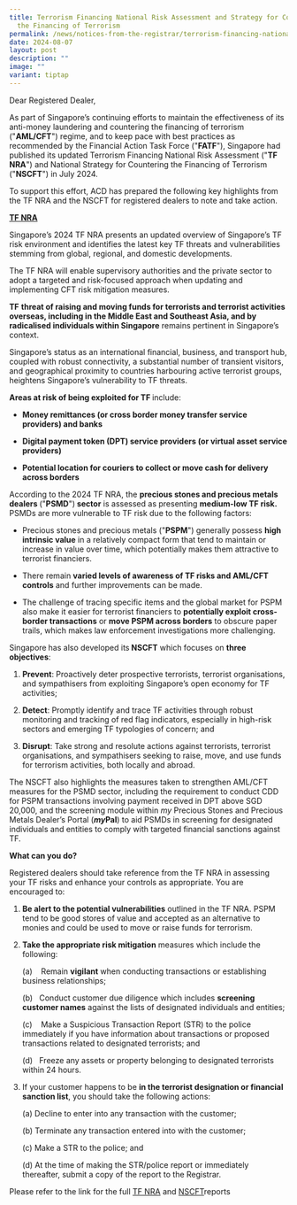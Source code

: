 ```yaml
---
title: Terrorism Financing National Risk Assessment and Strategy for Countering
  the Financing of Terrorism
permalink: /news/notices-from-the-registrar/terrorism-financing-national-risk-assessment/
date: 2024-08-07
layout: post
description: ""
image: ""
variant: tiptap
---
```

<p>Dear Registered Dealer,</p>
<p>As part of Singapore’s continuing efforts to maintain the effectiveness
of its anti-money laundering and countering the financing of terrorism
("<strong>AML/CFT</strong>") regime, and to keep pace with best practices
as recommended by the Financial Action Task Force ("<strong>FATF</strong>"),
Singapore had published its updated Terrorism Financing National Risk Assessment
("<strong>TF NRA</strong>") and National Strategy for Countering the Financing
of Terrorism ("<strong>NSCFT</strong>") in July 2024.</p>
<p>To support this effort, ACD has prepared the following key highlights
from the TF NRA and the NSCFT for registered dealers to note and take action.</p>
<p><strong><u>TF NRA</u></strong>
</p>
<p>Singapore’s 2024 TF NRA presents an updated overview of Singapore’s TF
risk environment and identifies the latest key TF threats and vulnerabilities
stemming from global, regional, and domestic developments.</p>
<p>The TF NRA will enable supervisory authorities and the private sector
to adopt a targeted and risk-focused approach when updating and implementing
CFT risk mitigation measures.</p>
<p><strong>TF</strong>  <strong>threat of raising and moving funds for terrorists and terrorist activities overseas, including in the Middle East and Southeast Asia, and by radicalised individuals within Singapore</strong> remains
pertinent in Singapore’s context.</p>
<p>Singapore’s status as an international financial, business, and transport
hub, coupled with robust connectivity, a substantial number of transient
visitors, and geographical proximity to countries harbouring active terrorist
groups, heightens Singapore’s vulnerability to TF threats.</p>
<p><strong>Areas at risk of being exploited for TF </strong>include:</p>
<ul data-tight="true" class="tight">
<li>
<p><strong>Money remittances (or cross border money transfer service providers) and banks</strong>
</p>
</li>
<li>
<p><strong>Digital payment token (DPT) service providers (or virtual asset service providers)</strong>
</p>
</li>
<li>
<p><strong>Potential location for couriers to collect or move cash for delivery across borders</strong>
</p>
</li>
</ul>
<p>According to the 2024 TF NRA, the <strong>precious stones and precious metals dealers </strong>("<strong>PSMD</strong>")<strong> sector</strong> is
assessed as presenting <strong>medium-low TF risk. </strong>PSMDs are more
vulnerable to TF risk due to the following factors:</p>
<ul data-tight="true" class="tight">
<li>
<p>Precious stones and precious metals ("<strong>PSPM</strong>") generally
possess <strong>high intrinsic value</strong> in a relatively compact form
that tend to maintain or increase in value over time, which potentially
makes them attractive to terrorist financiers.</p>
</li>
<li>
<p>There remain <strong>varied levels of awareness of TF risks and AML/CFT controls</strong> and
further improvements can be made.</p>
</li>
<li>
<p>The challenge of tracing specific items and the global market for PSPM
also make it easier for terrorist financiers to <strong>potentially exploit cross-border transactions</strong> or <strong>move PSPM across borders</strong> to
obscure paper trails, which makes law enforcement investigations more challenging.</p>
</li>
</ul>
<p>Singapore<strong> </strong>has also developed its<strong> NSCFT</strong> which
focuses on <strong>three objectives</strong>:</p>
<ol data-tight="true" class="tight">
<li>
<p><strong>Prevent</strong>: Proactively deter prospective terrorists, terrorist
organisations, and sympathisers from exploiting Singapore’s open economy
for TF activities;</p>
</li>
<li>
<p><strong>Detect</strong>: Promptly identify and trace TF activities through
robust monitoring and tracking of red flag indicators, especially in high-risk
sectors and emerging TF typologies of concern; and</p>
</li>
<li>
<p><strong>Disrupt</strong>: Take strong and resolute actions against terrorists,
terrorist organisations, and sympathisers seeking to raise, move, and use
funds for terrorism activities, both locally and abroad.</p>
</li>
</ol>
<p>The NSCFT also highlights the measures taken to strengthen AML/CFT measures
for the PSMD sector, including the requirement to conduct CDD for PSPM
transactions involving payment received in DPT above SGD 20,000, and the
screening module within <em>my</em> Precious Stones and Precious Metals Dealer’s
Portal (<strong><em>my</em>Pal</strong>) to aid PSMDs in screening for
designated individuals and entities to comply with targeted financial sanctions
against TF.</p>
<p><strong>What can you do?</strong>
</p>
<p>Registered dealers should take reference from the TF NRA in assessing
your TF risks and enhance your controls as appropriate. You are encouraged
to:</p>
<ol data-tight="true" class="tight">
<li>
<p><strong>Be alert to the potential vulnerabilities</strong>&nbsp;outlined
in the TF NRA. PSPM tend to be good stores of value and accepted as an
alternative to monies and could be used to move or raise funds for terrorism.</p>
<p></p>
</li>
<li>
<p><strong>Take the appropriate risk mitigation</strong>&nbsp;measures which
include the following:</p>
<p>(a)&nbsp;&nbsp;&nbsp; Remain <strong>vigilant</strong> when conducting transactions
or establishing business relationships;</p>
<p>(b)&nbsp;&nbsp; Conduct customer due diligence which includes <strong>screening customer names</strong> against
the lists of designated individuals and entities;</p>
<p>(c)&nbsp;&nbsp;&nbsp; Make a Suspicious Transaction Report (STR) to the
police immediately if you have information about transactions or proposed
transactions related to designated terrorists; and</p>
<p>(d)&nbsp;&nbsp; Freeze any assets or property belonging to designated
terrorists within 24 hours.</p>
<p></p>
</li>
<li>
<p>If your customer happens to be <strong>in the terrorist designation or financial sanction list</strong>,
you should take the following actions:</p>
<p>(a) Decline to enter into any transaction with the customer;</p>
<p>(b) Terminate any transaction entered into with the customer;</p>
<p>(c) Make a STR to the police; and</p>
<p>(d) At the time of making the STR/police report or immediately thereafter,
submit a copy of the report to the Registrar.</p>
<p></p>
</li>
</ol>
<p>Please refer to the link for the full <a href="/files/Terrorism_Financing_National_Risk_Assessment_2024.pdf" rel="noopener noreferrer nofollow" target="_blank">TF NRA</a> and
<a href="/files/National_Strategy_for_Countering_the_Financing_of_Terrorism_2024.pdf" rel="noopener noreferrer nofollow" target="_blank">NSCFT</a>reports</p>
<p></p>